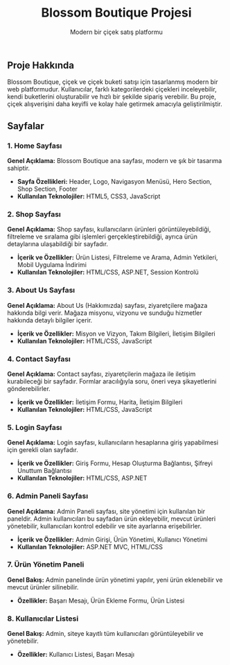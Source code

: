 <!DOCTYPE html>
<html lang="tr">
<head>
    <meta charset="UTF-8">
    <meta name="viewport" content="width=device-width, initial-scale=1.0">
    <link rel="stylesheet" href="styles.css">
</head>
<body>
    <header>
        <h1>Blossom Boutique Projesi</h1>
        <p>Modern bir çiçek satış platformu</p>
    </header>
    <section id="project-about">
        <h2>Proje Hakkında</h2>
        <p>Blossom Boutique, çiçek ve çiçek buketi satışı için tasarlanmış modern bir web platformudur. Kullanıcılar, farklı kategorilerdeki çiçekleri inceleyebilir, kendi buketlerini oluşturabilir ve hızlı bir şekilde sipariş verebilir. Bu proje, çiçek alışverişini daha keyifli ve kolay hale getirmek amacıyla geliştirilmiştir.</p>
    </section>
    <section id="pages">
        <h2>Sayfalar</h2>
 <article id="home">
            <h3>1. Home Sayfası</h3>
            <p><strong>Genel Açıklama:</strong> Blossom Boutique ana sayfası, modern ve şık bir tasarıma sahiptir.</p>
            <ul>
                <li><strong>Sayfa Özellikleri:</strong> Header, Logo, Navigasyon Menüsü, Hero Section, Shop Section, Footer</li>
                <li><strong>Kullanılan Teknolojiler:</strong> HTML5, CSS3, JavaScript</li>
            </ul>
        </article>
        <article id="shop">
            <h3>2. Shop Sayfası</h3>
            <p><strong>Genel Açıklama:</strong> Shop sayfası, kullanıcıların ürünleri görüntüleyebildiği, filtreleme ve sıralama gibi işlemleri gerçekleştirebildiği, ayrıca ürün detaylarına ulaşabildiği bir sayfadır.</p>
            <ul>
                <li><strong>İçerik ve Özellikler:</strong> Ürün Listesi, Filtreleme ve Arama, Admin Yetkileri, Mobil Uygulama İndirimi</li>
                <li><strong>Kullanılan Teknolojiler:</strong> HTML/CSS, ASP.NET, Session Kontrolü</li>
            </ul>
        </article>
        <article id="about-us">
            <h3>3. About Us Sayfası</h3>
            <p><strong>Genel Açıklama:</strong> About Us (Hakkımızda) sayfası, ziyaretçilere mağaza hakkında bilgi verir. Mağaza misyonu, vizyonu ve sunduğu hizmetler hakkında detaylı bilgiler içerir.</p>
            <ul>
                <li><strong>İçerik ve Özellikler:</strong> Misyon ve Vizyon, Takım Bilgileri, İletişim Bilgileri</li>
                <li><strong>Kullanılan Teknolojiler:</strong> HTML/CSS, JavaScript</li>
            </ul>
        </article>
        <article id="contact">
            <h3>4. Contact Sayfası</h3>
            <p><strong>Genel Açıklama:</strong> Contact sayfası, ziyaretçilerin mağaza ile iletişim kurabileceği bir sayfadır. Formlar aracılığıyla soru, öneri veya şikayetlerini gönderebilirler.</p>
            <ul>
                <li><strong>İçerik ve Özellikler:</strong> İletişim Formu, Harita, İletişim Bilgileri</li>
                <li><strong>Kullanılan Teknolojiler:</strong> HTML/CSS, JavaScript</li>
            </ul>
        </article>
        <article id="login">
            <h3>5. Login Sayfası</h3>
            <p><strong>Genel Açıklama:</strong> Login sayfası, kullanıcıların hesaplarına giriş yapabilmesi için gerekli olan sayfadır.</p>
            <ul>
                <li><strong>İçerik ve Özellikler:</strong> Giriş Formu, Hesap Oluşturma Bağlantısı, Şifreyi Unuttum Bağlantısı</li>
                <li><strong>Kullanılan Teknolojiler:</strong> HTML/CSS, ASP.NET</li>
            </ul>
        </article>
         <article id="admin-panel">
            <h3>6. Admin Paneli Sayfası</h3>
            <p><strong>Genel Açıklama:</strong> Admin Paneli sayfası, site yönetimi için kullanılan bir paneldir. Admin kullanıcıları bu sayfadan ürün ekleyebilir, mevcut ürünleri yönetebilir, kullanıcıları kontrol edebilir ve site ayarlarına erişebilirler.</p>
            <ul>
                <li><strong>İçerik ve Özellikler:</strong> Admin Girişi, Ürün Yönetimi, Kullanıcı Yönetimi</li>
                <li><strong>Kullanılan Teknolojiler:</strong> ASP.NET MVC, HTML/CSS</li>
            </ul>
        </article>
        <article id="product-management">
            <h3>7. Ürün Yönetim Paneli</h3>
            <p><strong>Genel Bakış:</strong> Admin panelinde ürün yönetimi yapılır, yeni ürün eklenebilir ve mevcut ürünler silinebilir.</p>
            <ul>
                <li><strong>Özellikler:</strong> Başarı Mesajı, Ürün Ekleme Formu, Ürün Listesi</li>
            </ul>
        </article>
        <article id="user-management">
            <h3>8. Kullanıcılar Listesi</h3>
            <p><strong>Genel Bakış:</strong> Admin, siteye kayıtlı tüm kullanıcıları görüntüleyebilir ve yönetebilir.</p>
            <ul>
                <li><strong>Özellikler:</strong> Kullanıcı Listesi, Başarı Mesajı</li>
            </ul>
        </article>
    </section>
</body>
</html>
